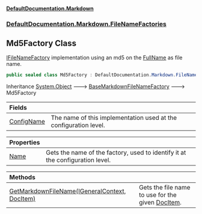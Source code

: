 #### [DefaultDocumentation\.Markdown](../../../../index.md 'index')
### [DefaultDocumentation\.Markdown\.FileNameFactories](../../../../index.md#DefaultDocumentation.Markdown.FileNameFactories 'DefaultDocumentation\.Markdown\.FileNameFactories')

## Md5Factory Class

[IFileNameFactory](https://github.com/Doraku/DefaultDocumentation/blob/master/documentation/api/DefaultDocumentation/Api/IFileNameFactory/index.md 'DefaultDocumentation\.Api\.IFileNameFactory') implementation using an md5 on the [FullName](https://github.com/Doraku/DefaultDocumentation/blob/master/documentation/api/DefaultDocumentation/Models/DocItem/FullName.md 'DefaultDocumentation\.Models\.DocItem\.FullName') as file name\.

```csharp
public sealed class Md5Factory : DefaultDocumentation.Markdown.FileNameFactories.BaseMarkdownFileNameFactory
```

Inheritance [System\.Object](https://docs.microsoft.com/en-us/dotnet/api/System.Object 'System\.Object') &#129106; [BaseMarkdownFileNameFactory](../BaseMarkdownFileNameFactory/index.md 'DefaultDocumentation\.Markdown\.FileNameFactories\.BaseMarkdownFileNameFactory') &#129106; Md5Factory

| Fields | |
| :--- | :--- |
| [ConfigName](ConfigName.md 'DefaultDocumentation\.Markdown\.FileNameFactories\.Md5Factory\.ConfigName') | The name of this implementation used at the configuration level\. |

| Properties | |
| :--- | :--- |
| [Name](Name.md 'DefaultDocumentation\.Markdown\.FileNameFactories\.Md5Factory\.Name') | Gets the name of the factory, used to identify it at the configuration level\. |

| Methods | |
| :--- | :--- |
| [GetMarkdownFileName\(IGeneralContext, DocItem\)](GetMarkdownFileName(IGeneralContext,DocItem).md 'DefaultDocumentation\.Markdown\.FileNameFactories\.Md5Factory\.GetMarkdownFileName\(DefaultDocumentation\.IGeneralContext, DefaultDocumentation\.Models\.DocItem\)') | Gets the file name to use for the given [DocItem](https://github.com/Doraku/DefaultDocumentation/blob/master/documentation/api/DefaultDocumentation/Models/DocItem/index.md 'DefaultDocumentation\.Models\.DocItem')\. |
